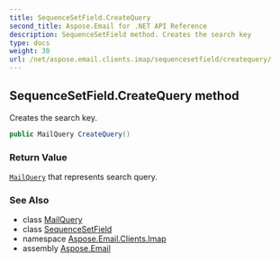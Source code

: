 ```yaml
---
title: SequenceSetField.CreateQuery
second_title: Aspose.Email for .NET API Reference
description: SequenceSetField method. Creates the search key
type: docs
weight: 30
url: /net/aspose.email.clients.imap/sequencesetfield/createquery/
---
```

## SequenceSetField.CreateQuery method

Creates the search key.

```csharp
public MailQuery CreateQuery()
```

### Return Value

[`MailQuery`](../../../aspose.email.tools.search/mailquery/) that represents search query.

### See Also

* class [MailQuery](../../../aspose.email.tools.search/mailquery/)
* class [SequenceSetField](../)
* namespace [Aspose.Email.Clients.Imap](../../sequencesetfield/)
* assembly [Aspose.Email](../../../)


